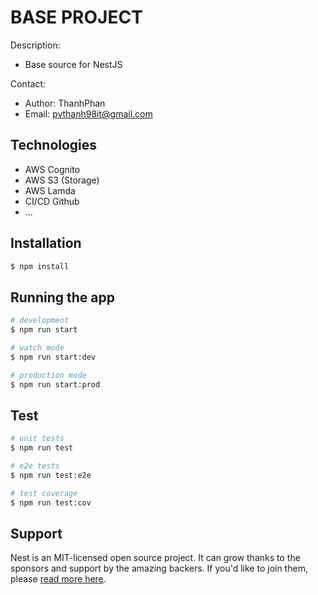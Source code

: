 # BASE PROJECT
Description:
- Base source for NestJS

Contact:
- Author: ThanhPhan
- Email: pvthanh98it@gmail.com

## Technologies
- AWS Cognito
- AWS S3 (Storage)
- AWS Lamda
- CI/CD Github
- ...

## Installation

```bash
$ npm install
```

## Running the app

```bash
# development
$ npm run start

# watch mode
$ npm run start:dev

# production mode
$ npm run start:prod
```

## Test

```bash
# unit tests
$ npm run test

# e2e tests
$ npm run test:e2e

# test coverage
$ npm run test:cov
```

## Support

Nest is an MIT-licensed open source project. It can grow thanks to the sponsors and support by the amazing backers. If you'd like to join them, please [read more here](https://docs.nestjs.com/support).


